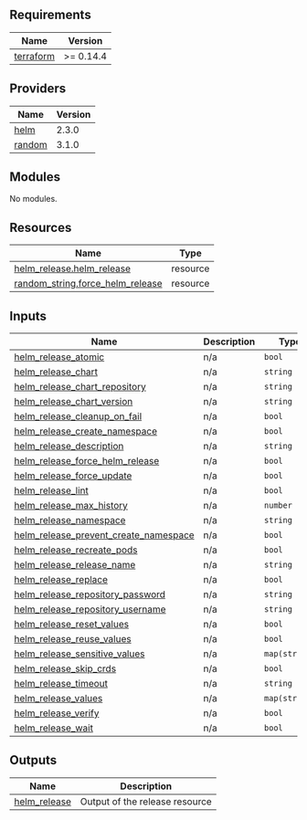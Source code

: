 <!-- BEGINNING OF PRE-COMMIT-TERRAFORM DOCS HOOK -->
## Requirements

| Name | Version |
|------|---------|
| <a name="requirement_terraform"></a> [terraform](#requirement\_terraform) | >= 0.14.4 |

## Providers

| Name | Version |
|------|---------|
| <a name="provider_helm"></a> [helm](#provider\_helm) | 2.3.0 |
| <a name="provider_random"></a> [random](#provider\_random) | 3.1.0 |

## Modules

No modules.

## Resources

| Name | Type |
|------|------|
| [helm_release.helm_release](https://registry.terraform.io/providers/hashicorp/helm/latest/docs/resources/release) | resource |
| [random_string.force_helm_release](https://registry.terraform.io/providers/hashicorp/random/latest/docs/resources/string) | resource |

## Inputs

| Name | Description | Type | Default | Required |
|------|-------------|------|---------|:--------:|
| <a name="input_helm_release_atomic"></a> [helm\_release\_atomic](#input\_helm\_release\_atomic) | n/a | `bool` | `false` | no |
| <a name="input_helm_release_chart"></a> [helm\_release\_chart](#input\_helm\_release\_chart) | n/a | `string` | n/a | yes |
| <a name="input_helm_release_chart_repository"></a> [helm\_release\_chart\_repository](#input\_helm\_release\_chart\_repository) | n/a | `string` | n/a | yes |
| <a name="input_helm_release_chart_version"></a> [helm\_release\_chart\_version](#input\_helm\_release\_chart\_version) | n/a | `string` | n/a | yes |
| <a name="input_helm_release_cleanup_on_fail"></a> [helm\_release\_cleanup\_on\_fail](#input\_helm\_release\_cleanup\_on\_fail) | n/a | `bool` | `false` | no |
| <a name="input_helm_release_create_namespace"></a> [helm\_release\_create\_namespace](#input\_helm\_release\_create\_namespace) | n/a | `bool` | `false` | no |
| <a name="input_helm_release_description"></a> [helm\_release\_description](#input\_helm\_release\_description) | n/a | `string` | n/a | yes |
| <a name="input_helm_release_force_helm_release"></a> [helm\_release\_force\_helm\_release](#input\_helm\_release\_force\_helm\_release) | n/a | `bool` | `true` | no |
| <a name="input_helm_release_force_update"></a> [helm\_release\_force\_update](#input\_helm\_release\_force\_update) | n/a | `bool` | `false` | no |
| <a name="input_helm_release_lint"></a> [helm\_release\_lint](#input\_helm\_release\_lint) | n/a | `bool` | `false` | no |
| <a name="input_helm_release_max_history"></a> [helm\_release\_max\_history](#input\_helm\_release\_max\_history) | n/a | `number` | `5` | no |
| <a name="input_helm_release_namespace"></a> [helm\_release\_namespace](#input\_helm\_release\_namespace) | n/a | `string` | n/a | yes |
| <a name="input_helm_release_prevent_create_namespace"></a> [helm\_release\_prevent\_create\_namespace](#input\_helm\_release\_prevent\_create\_namespace) | n/a | `bool` | `false` | no |
| <a name="input_helm_release_recreate_pods"></a> [helm\_release\_recreate\_pods](#input\_helm\_release\_recreate\_pods) | n/a | `bool` | `false` | no |
| <a name="input_helm_release_release_name"></a> [helm\_release\_release\_name](#input\_helm\_release\_release\_name) | n/a | `string` | n/a | yes |
| <a name="input_helm_release_replace"></a> [helm\_release\_replace](#input\_helm\_release\_replace) | n/a | `bool` | `false` | no |
| <a name="input_helm_release_repository_password"></a> [helm\_release\_repository\_password](#input\_helm\_release\_repository\_password) | n/a | `string` | `""` | no |
| <a name="input_helm_release_repository_username"></a> [helm\_release\_repository\_username](#input\_helm\_release\_repository\_username) | n/a | `string` | `""` | no |
| <a name="input_helm_release_reset_values"></a> [helm\_release\_reset\_values](#input\_helm\_release\_reset\_values) | n/a | `bool` | `false` | no |
| <a name="input_helm_release_reuse_values"></a> [helm\_release\_reuse\_values](#input\_helm\_release\_reuse\_values) | n/a | `bool` | `false` | no |
| <a name="input_helm_release_sensitive_values"></a> [helm\_release\_sensitive\_values](#input\_helm\_release\_sensitive\_values) | n/a | `map(string)` | `{}` | no |
| <a name="input_helm_release_skip_crds"></a> [helm\_release\_skip\_crds](#input\_helm\_release\_skip\_crds) | n/a | `bool` | `false` | no |
| <a name="input_helm_release_timeout"></a> [helm\_release\_timeout](#input\_helm\_release\_timeout) | n/a | `string` | `120` | no |
| <a name="input_helm_release_values"></a> [helm\_release\_values](#input\_helm\_release\_values) | n/a | `map(string)` | `{}` | no |
| <a name="input_helm_release_verify"></a> [helm\_release\_verify](#input\_helm\_release\_verify) | n/a | `bool` | `false` | no |
| <a name="input_helm_release_wait"></a> [helm\_release\_wait](#input\_helm\_release\_wait) | n/a | `bool` | `true` | no |

## Outputs

| Name | Description |
|------|-------------|
| <a name="output_helm_release"></a> [helm\_release](#output\_helm\_release) | Output of the release resource |
<!-- END OF PRE-COMMIT-TERRAFORM DOCS HOOK -->